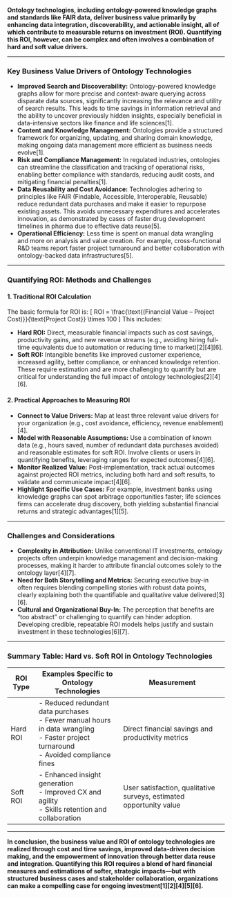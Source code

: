 **Ontology technologies, including ontology-powered knowledge graphs and standards like FAIR data, deliver business value primarily by enhancing data integration, discoverability, and actionable insight, all of which contribute to measurable returns on investment (ROI). Quantifying this ROI, however, can be complex and often involves a combination of hard and soft value drivers.**

---

### **Key Business Value Drivers of Ontology Technologies**

- **Improved Search and Discoverability:** Ontology-powered knowledge graphs allow for more precise and context-aware querying across disparate data sources, significantly increasing the relevance and utility of search results. This leads to time savings in information retrieval and the ability to uncover previously hidden insights, especially beneficial in data-intensive sectors like finance and life sciences[1].
- **Content and Knowledge Management:** Ontologies provide a structured framework for organizing, updating, and sharing domain knowledge, making ongoing data management more efficient as business needs evolve[1].
- **Risk and Compliance Management:** In regulated industries, ontologies can streamline the classification and tracking of operational risks, enabling better compliance with standards, reducing audit costs, and mitigating financial penalties[1].
- **Data Reusability and Cost Avoidance:** Technologies adhering to principles like FAIR (Findable, Accessible, Interoperable, Reusable) reduce redundant data purchases and make it easier to repurpose existing assets. This avoids unnecessary expenditures and accelerates innovation, as demonstrated by cases of faster drug development timelines in pharma due to effective data reuse[5].
- **Operational Efficiency:** Less time is spent on manual data wrangling and more on analysis and value creation. For example, cross-functional R&D teams report faster project turnaround and better collaboration with ontology-backed data infrastructures[5].

---

### **Quantifying ROI: Methods and Challenges**

#### **1. Traditional ROI Calculation**
The basic formula for ROI is:
\[
ROI = \frac{\text{(Financial Value – Project Cost)}}{\text{Project Cost}} \times 100
\]
This includes:
- **Hard ROI:** Direct, measurable financial impacts such as cost savings, productivity gains, and new revenue streams (e.g., avoiding hiring full-time equivalents due to automation or reducing time to market)[2][4][6].
- **Soft ROI:** Intangible benefits like improved customer experience, increased agility, better compliance, or enhanced knowledge retention. These require estimation and are more challenging to quantify but are critical for understanding the full impact of ontology technologies[2][4][6].

#### **2. Practical Approaches to Measuring ROI**
- **Connect to Value Drivers:** Map at least three relevant value drivers for your organization (e.g., cost avoidance, efficiency, revenue enablement)[4].
- **Model with Reasonable Assumptions:** Use a combination of known data (e.g., hours saved, number of redundant data purchases avoided) and reasonable estimates for soft ROI. Involve clients or users in quantifying benefits, leveraging ranges for expected outcomes[4][6].
- **Monitor Realized Value:** Post-implementation, track actual outcomes against projected ROI metrics, including both hard and soft results, to validate and communicate impact[4][6].
- **Highlight Specific Use Cases:** For example, investment banks using knowledge graphs can spot arbitrage opportunities faster; life sciences firms can accelerate drug discovery, both yielding substantial financial returns and strategic advantages[1][5].

---

### **Challenges and Considerations**

- **Complexity in Attribution:** Unlike conventional IT investments, ontology projects often underpin knowledge management and decision-making processes, making it harder to attribute financial outcomes solely to the ontology layer[4][7].
- **Need for Both Storytelling and Metrics:** Securing executive buy-in often requires blending compelling stories with robust data points, clearly explaining both the quantifiable and qualitative value delivered[3][6].
- **Cultural and Organizational Buy-In:** The perception that benefits are “too abstract” or challenging to quantify can hinder adoption. Developing credible, repeatable ROI models helps justify and sustain investment in these technologies[6][7].

---

### **Summary Table: Hard vs. Soft ROI in Ontology Technologies**

| ROI Type   | Examples Specific to Ontology Technologies                  | Measurement                      |
|------------|------------------------------------------------------------|-----------------------------------|
| Hard ROI   | - Reduced redundant data purchases<br>- Fewer manual hours in data wrangling<br>- Faster project turnaround<br>- Avoided compliance fines | Direct financial savings and productivity metrics |
| Soft ROI   | - Enhanced insight generation<br>- Improved CX and agility<br>- Skills retention and collaboration | User satisfaction, qualitative surveys, estimated opportunity value |

---

**In conclusion, the business value and ROI of ontology technologies are realized through cost and time savings, improved data-driven decision making, and the empowerment of innovation through better data reuse and integration. Quantifying this ROI requires a blend of hard financial measures and estimations of softer, strategic impacts—but with structured business cases and stakeholder collaboration, organizations can make a compelling case for ongoing investment[1][2][4][5][6].**